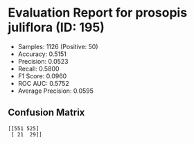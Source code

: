 # Evaluation Report for prosopis juliflora (ID: 195)
- Samples: 1126 (Positive: 50)
- Accuracy: 0.5151
- Precision: 0.0523
- Recall: 0.5800
- F1 Score: 0.0960
- ROC AUC: 0.5752
- Average Precision: 0.0595

## Confusion Matrix
```
[[551 525]
 [ 21  29]]
```